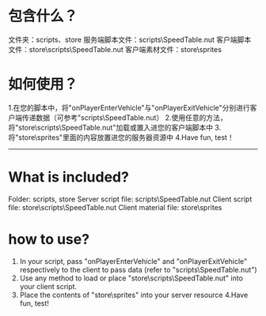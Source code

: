 # 包含什么？
文件夹：scripts、store
服务端脚本文件：scripts\SpeedTable.nut
客户端脚本文件：store\scripts\SpeedTable.nut
客户端素材文件：store\sprites

# 如何使用？
1.在您的脚本中，将"onPlayerEnterVehicle"与"onPlayerExitVehicle"分别进行客户端传递数据（可参考"scripts\SpeedTable.nut）
2.使用任意的方法，将"store\scripts\SpeedTable.nut"加载或置入进您的客户端脚本中
3.将"store\sprites"里面的内容放置进您的服务器资源中
4.Have fun, test！

---

# What is included?
Folder: scripts, store
Server script file: scripts\SpeedTable.nut
Client script file: store\scripts\SpeedTable.nut
Client material file: store\sprites

# how to use?
1. In your script, pass "onPlayerEnterVehicle" and "onPlayerExitVehicle" respectively to the client to pass data (refer to "scripts\SpeedTable.nut")
2. Use any method to load or place "store\scripts\SpeedTable.nut" into your client script.
3. Place the contents of "store\sprites" into your server resource
4.Have fun, test!
